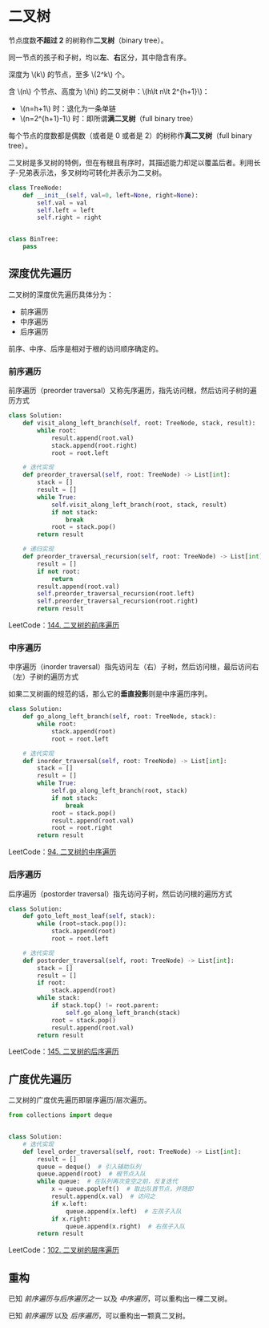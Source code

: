 # 二叉树

节点度数**不超过 2** 的树称作**二叉树**（binary tree）。

同一节点的孩子和子树，均以**左**、**右**区分，其中隐含有序。

深度为 \\(k\\) 的节点，至多 \\(2^k\\) 个。

含 \\(n\\) 个节点、高度为 \\(h\\) 的二叉树中：\\(h\lt n\lt 2^{h+1}\\)：

- \\(n=h+1\\) 时：退化为一条单链
- \\(n=2^{h+1}-1\\) 时：即所谓**满二叉树**（full binary tree）

每个节点的度数都是偶数（或者是 0 或者是 2）的树称作**真二叉树**（full binary tree）。

二叉树是多叉树的特例，但在有根且有序时，其描述能力却足以覆盖后者。利用长子-兄弟表示法，多叉树均可转化并表示为二叉树。

```python
class TreeNode:
    def __init__(self, val=0, left=None, right=None):
        self.val = val
        self.left = left
        self.right = right


class BinTree:
    pass
```

## 深度优先遍历

二叉树的深度优先遍历具体分为：

- 前序遍历
- 中序遍历
- 后序遍历

前序、中序、后序是相对于根的访问顺序确定的。

### 前序遍历

前序遍历（preorder traversal）又称先序遍历，指先访问根，然后访问子树的遍历方式

```python
class Solution:
    def visit_along_left_branch(self, root: TreeNode, stack, result):
        while root:
            result.append(root.val)
            stack.append(root.right)
            root = root.left

    # 迭代实现
    def preorder_traversal(self, root: TreeNode) -> List[int]:
        stack = []
        result = []
        while True:
            self.visit_along_left_branch(root, stack, result)
            if not stack:
                break
            root = stack.pop()
        return result

    # 递归实现
    def preorder_traversal_recursion(self, root: TreeNode) -> List[int]:
        result = []
        if not root:
            return
        result.append(root.val)
        self.preorder_traversal_recursion(root.left)
        self.preorder_traversal_recursion(root.right)
        return result
```

LeetCode：[144. 二叉树的前序遍历](https://leetcode-cn.com/problems/binary-tree-preorder-traversal/)

### 中序遍历

中序遍历（inorder traversal）指先访问左（右）子树，然后访问根，最后访问右（左）子树的遍历方式

如果二叉树画的规范的话，那么它的**垂直投影**则是中序遍历序列。

```python
class Solution:
    def go_along_left_branch(self, root: TreeNode, stack):
        while root:
            stack.append(root)
            root = root.left

    # 迭代实现
    def inorder_traversal(self, root: TreeNode) -> List[int]:
        stack = []
        result = []
        while True:
            self.go_along_left_branch(root, stack)
            if not stack:
                break
            root = stack.pop()
            result.append(root.val)
            root = root.right
        return result
```

LeetCode：[94. 二叉树的中序遍历](https://leetcode-cn.com/problems/binary-tree-inorder-traversal/)

### 后序遍历

后序遍历（postorder traversal）指先访问子树，然后访问根的遍历方式

```python
class Solution:
    def goto_left_most_leaf(self, stack):
        while (root=stack.pop()):
            stack.append(root)
            root = root.left

    # 迭代实现
    def postorder_traversal(self, root: TreeNode) -> List[int]:
        stack = []
        result = []
        if root:
            stack.append(root)
        while stack:
            if stack.top() != root.parent:
                self.go_along_left_branch(stack)
            root = stack.pop()
            result.append(root.val)
        return result
```

LeetCode：[145. 二叉树的后序遍历](https://leetcode-cn.com/problems/binary-tree-postorder-traversal/)

## 广度优先遍历

二叉树的广度优先遍历即层序遍历/层次遍历。

```python
from collections import deque


class Solution:
    # 迭代实现
    def level_order_traversal(self, root: TreeNode) -> List[int]:
        result = []
        queue = deque()  # 引入辅助队列
        queue.append(root)  # 根节点入队
        while queue:  # 在队列再次变空之前，反复迭代
            x = queue.popleft()  # 取出队首节点，并随即
            result.append(x.val)  # 访问之
            if x.left:
                queue.append(x.left)  # 左孩子入队
            if x.right:
                queue.append(x.right)  # 右孩子入队
        return result
```

LeetCode：[102. 二叉树的层序遍历](https://leetcode-cn.com/problems/binary-tree-level-order-traversal/)

## 重构

已知 *前序遍历与后序遍历之一* 以及 *中序遍历*，可以重构出一棵二叉树。

已知 *前序遍历* 以及 *后序遍历*，可以重构出一颗真二叉树。
